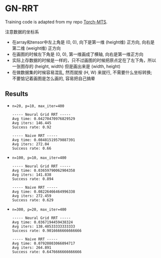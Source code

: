 # GN-RRT

Training code is adapted from my repo [Torch-MTS](https://github.com/XDZhelheim/Torch-MTS).

注意数据的坐标系
- 在array和tensor中左上角是 (0, 0), 向下是第一维 (height维) 正方向, 向右是第二维 (weight维) 正方向
- 在画图的时候左下角是 (0, 0), 第一维画成了横轴, 向右是第一维正方向
- 实际上存数据的时候是一样的，只不过画图的时候把原点定在了左下角，所以一张图存的 (height, width) 但是画出来是 (width, height)
- 在做数据集的时候容易混乱, 然而就按 (H, W) 来就行, 不需要什么坐标转换; 不要惦记着画图是怎么画的, 容易把自己搞晕

## Results

- `n=20, p=10, max_iter=400`
    ```
    ----- Neural Grid RRT -----
    Avg time: 0.04270470976829529
    Avg iters: 146.445
    Success rate: 0.92

    ----- Naive RRT -----
    Avg time: 0.08481519579887391
    Avg iters: 272.04
    Success rate: 0.66
    ```
- `n=100, p=10, max_iter=400`
    ```
    ----- Neural Grid RRT -----
    Avg time: 0.03659790062904358
    Avg iters: 141.838
    Success rate: 0.894

    ----- Naive RRT -----
    Avg time: 0.08226466464996338
    Avg iters: 272.459
    Success rate: 0.629
    ```

- `n=300, p=20, max_iter=400`
    ```
    ----- Neural Grid RRT -----
    Avg time: 0.0367194459438324
    Avg iters: 138.48533333333333
    Success rate: 0.9016666666666666

    ----- Naive RRT -----
    Avg time: 0.07920803066094717
    Avg iters: 264.891
    Success rate: 0.6476666666666666
    ```
